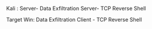 Kali : Server- Data Exfiltration Server- TCP Reverse Shell

Target Win: Data Exfiltration Client - TCP Reverse Shell